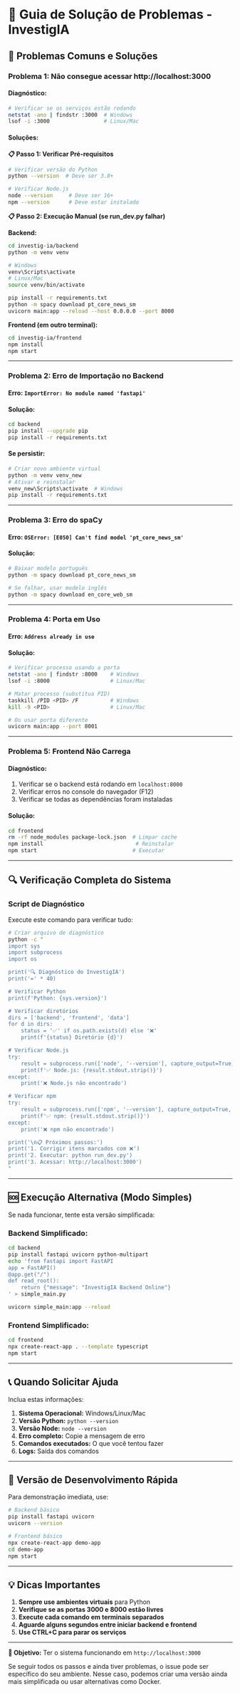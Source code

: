 # 🔧 Guia de Solução de Problemas - InvestigIA

## 🚨 **Problemas Comuns e Soluções**

### **Problema 1: Não consegue acessar http://localhost:3000**

#### **Diagnóstico:**
```bash
# Verificar se os serviços estão rodando
netstat -ano | findstr :3000  # Windows
lsof -i :3000                 # Linux/Mac
```

#### **Soluções:**

**📋 Passo 1: Verificar Pré-requisitos**
```bash
# Verificar versão do Python
python --version  # Deve ser 3.8+

# Verificar Node.js
node --version     # Deve ser 16+
npm --version      # Deve estar instalado
```

**📋 Passo 2: Execução Manual (se run_dev.py falhar)**

**Backend:**
```bash
cd investig-ia/backend
python -m venv venv

# Windows
venv\Scripts\activate
# Linux/Mac  
source venv/bin/activate

pip install -r requirements.txt
python -m spacy download pt_core_news_sm
uvicorn main:app --reload --host 0.0.0.0 --port 8000
```

**Frontend (em outro terminal):**
```bash
cd investig-ia/frontend
npm install
npm start
```

---

### **Problema 2: Erro de Importação no Backend**

#### **Erro:** `ImportError: No module named 'fastapi'`

#### **Solução:**
```bash
cd backend
pip install --upgrade pip
pip install -r requirements.txt
```

#### **Se persistir:**
```bash
# Criar novo ambiente virtual
python -m venv venv_new
# Ativar e reinstalar
venv_new\Scripts\activate  # Windows
pip install -r requirements.txt
```

---

### **Problema 3: Erro do spaCy**

#### **Erro:** `OSError: [E050] Can't find model 'pt_core_news_sm'`

#### **Solução:**
```bash
# Baixar modelo português
python -m spacy download pt_core_news_sm

# Se falhar, usar modelo inglês
python -m spacy download en_core_web_sm
```

---

### **Problema 4: Porta em Uso**

#### **Erro:** `Address already in use`

#### **Solução:**
```bash
# Verificar processo usando a porta
netstat -ano | findstr :8000    # Windows
lsof -i :8000                   # Linux/Mac

# Matar processo (substitua PID)
taskkill /PID <PID> /F          # Windows
kill -9 <PID>                   # Linux/Mac

# Ou usar porta diferente
uvicorn main:app --port 8001
```

---

### **Problema 5: Frontend Não Carrega**

#### **Diagnóstico:**
1. Verificar se o backend está rodando em `localhost:8000`
2. Verificar erros no console do navegador (F12)
3. Verificar se todas as dependências foram instaladas

#### **Solução:**
```bash
cd frontend
rm -rf node_modules package-lock.json  # Limpar cache
npm install                             # Reinstalar
npm start                              # Executar
```

---

## 🔍 **Verificação Completa do Sistema**

### **Script de Diagnóstico**
Execute este comando para verificar tudo:

```bash
# Criar arquivo de diagnóstico
python -c "
import sys
import subprocess
import os

print('🔍 Diagnóstico do InvestigIA')
print('=' * 40)

# Verificar Python
print(f'Python: {sys.version}')

# Verificar diretórios
dirs = ['backend', 'frontend', 'data']
for d in dirs:
    status = '✅' if os.path.exists(d) else '❌'
    print(f'{status} Diretório {d}')

# Verificar Node.js
try:
    result = subprocess.run(['node', '--version'], capture_output=True, text=True)
    print(f'✅ Node.js: {result.stdout.strip()}')
except:
    print('❌ Node.js não encontrado')

# Verificar npm
try:
    result = subprocess.run(['npm', '--version'], capture_output=True, text=True)
    print(f'✅ npm: {result.stdout.strip()}')
except:
    print('❌ npm não encontrado')

print('\n📋 Próximos passos:')
print('1. Corrigir itens marcados com ❌')
print('2. Executar: python run_dev.py')
print('3. Acessar: http://localhost:3000')
"
```

---

## 🆘 **Execução Alternativa (Modo Simples)**

Se nada funcionar, tente esta versão simplificada:

### **Backend Simplificado:**
```bash
cd backend
pip install fastapi uvicorn python-multipart
echo 'from fastapi import FastAPI
app = FastAPI()
@app.get("/")
def read_root():
    return {"message": "InvestigIA Backend Online"}
' > simple_main.py

uvicorn simple_main:app --reload
```

### **Frontend Simplificado:**
```bash
cd frontend
npx create-react-app . --template typescript
npm start
```

---

## 📞 **Quando Solicitar Ajuda**

Inclua estas informações:

1. **Sistema Operacional:** Windows/Linux/Mac
2. **Versão Python:** `python --version`
3. **Versão Node:** `node --version`
4. **Erro completo:** Copie a mensagem de erro
5. **Comandos executados:** O que você tentou fazer
6. **Logs:** Saída dos comandos

---

## 🚀 **Versão de Desenvolvimento Rápida**

Para demonstração imediata, use:

```bash
# Backend básico
pip install fastapi uvicorn
uvicorn --version

# Frontend básico  
npx create-react-app demo-app
cd demo-app
npm start
```

---

## 💡 **Dicas Importantes**

1. **Sempre use ambientes virtuais** para Python
2. **Verifique se as portas 3000 e 8000 estão livres**
3. **Execute cada comando em terminais separados**
4. **Aguarde alguns segundos entre iniciar backend e frontend**
5. **Use CTRL+C para parar os serviços**

---

**🎯 Objetivo:** Ter o sistema funcionando em `http://localhost:3000`

Se seguir todos os passos e ainda tiver problemas, o issue pode ser específico do seu ambiente. Nesse caso, podemos criar uma versão ainda mais simplificada ou usar alternativas como Docker. 